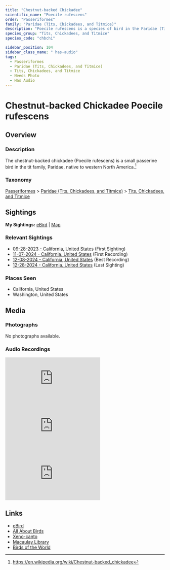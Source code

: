 ```yaml
---
title: "Chestnut-backed Chickadee"
scientific_name: "Poecile rufescens"
order: "Passeriformes"
family: "Paridae (Tits, Chickadees, and Titmice)"
description: "Poecile rufescens is a species of bird in the Paridae (Tits, Chickadees, and Titmice) family. It has been observed 16 times. It has been recorded."
species_group: "Tits, Chickadees, and Titmice"
species_code: "chbchi"

sidebar_position: 104
sidebar_class_name: " has-audio"
tags: 
  - Passeriformes
  - Paridae (Tits, Chickadees, and Titmice)
  - Tits, Chickadees, and Titmice
  - Needs Photo
  - Has Audio
---
```


# Chestnut-backed Chickadee <span className='sci_name'>Poecile rufescens</span>

## Overview

### Description
The chestnut-backed chickadee (Poecile rufescens) is a small passerine bird in the tit family, Paridae, native to western North America.[^1]

[^1]: https://en.wikipedia.org/wiki/Chestnut-backed_chickadee

### Taxonomy
[Passeriformes](/tags/passeriformes) > [Paridae (Tits, Chickadees, and Titmice)](/tags/paridae-tits-chickadees-and-titmice) > [Tits, Chickadees, and Titmice](/tags/tits-chickadees-and-titmice)


## Sightings

**My Sightings:** [eBird](https://ebird.org/lifelist?r=world&time=life&spp=chbchi) | [Map](/map?species_code=chbchi)

### Relevant Sightings

* [09-28-2023 - California, United States](https://ebird.org/checklist/S150966767) (First Sighting)
* [11-07-2024 - California, United States](https://ebird.org/checklist/S203225147) (First Recording)
* [12-08-2024 - California, United States](https://ebird.org/checklist/S204849205) (Best Recording)
* [12-28-2024 - California, United States](https://ebird.org/checklist/S206912314) (Last Sighting)

### Places Seen

* California, United States
* Washington, United States



## Media
### Photographs
No photographs available.

### Audio Recordings
<iframe className="audio_iframe" src="https://macaulaylibrary.org/asset/626559383/embed" frameBorder="0" allowFullScreen></iframe>
<iframe className="audio_iframe" src="https://macaulaylibrary.org/asset/627219358/embed" frameBorder="0" allowFullScreen></iframe>
<iframe className="audio_iframe" src="https://macaulaylibrary.org/asset/627274874/embed" frameBorder="0" allowFullScreen></iframe>

## Links
* [eBird](https://ebird.org/species/chbchi) 
* [All About Birds](https://www.allaboutbirds.org/guide/chbchi) 
* [Xeno-canto](https://www.xeno-canto.org/species/poecile-rufescens) 
* [Macaulay Library](https://search.macaulaylibrary.org/catalog?taxonCode=chbchi&sort=rating_rank_desc)
* [Birds of the World](https://birdsoftheworld.org/bow/species/chbchi)
